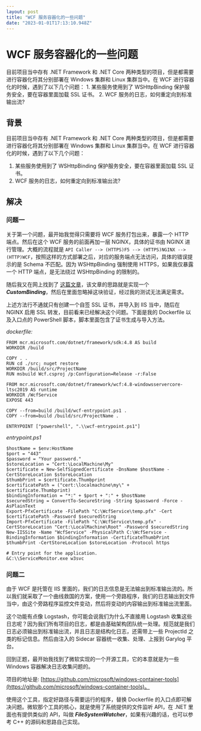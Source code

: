 ```yaml
---
layout: post
title: "WCF 服务容器化的一些问题"
date: "2023-01-01T17:13:10.948Z"
---
```

WCF 服务容器化的一些问题
==============

目前项目当中存有 .NET Framework 和 .NET Core 两种类型的项目，但是都需要进行容器化将其分别部署在 Windows 集群和 Linux 集群当中。在 WCF 进行容器化的时候，遇到了以下几个问题： 1. 某些服务使用到了 WSHttpBinding 保护服务安全，要在容器里面加载 SSL 证书。 2. WCF 服务的日志，如何重定向到标准输出流?

背景
--

目前项目当中存有 .NET Framework 和 .NET Core 两种类型的项目，但是都需要进行容器化将其分别部署在 Windows 集群和 Linux 集群当中。在 WCF 进行容器化的时候，遇到了以下几个问题：

1.  某些服务使用到了 WSHttpBinding 保护服务安全，要在容器里面加载 SSL 证书。
2.  WCF 服务的日志，如何重定向到标准输出流?

解决
--

### 问题一

关于第一个问题，最开始我觉得只需要将 WCF 服务打包出来，暴露一个 HTTP 端点。然后在这个 WCF 服务的前面再加一层 NGINX，具体的证书由 NGINX 进行管理。大概的流程就是 `API Caller --> (HTTPS)F5 --> (HTTPS)NGINX --> (HTTP)WCF`，按照这样的方式部署之后，对应的服务端点无法访问，具体的错误提示的是 Schema 不匹配。因为 WSHttpBinding 强制使用 HTTPS，如果我仅暴露一个 HTTP 端点，是无法绕过 WSHttpBinding 的限制的。

随后我又在网上找到了 [这篇文章](https://blog.hackedbrain.com/2006/09/26/how-to-ssl-passthrough-with-wcf-or-transportwithmessagecredential-over-plain-http/)，该文章的思路就是实现一个 _**CustomBinding**_，然后在里面忽略掉这块验证，经过我的测试无法满足需求。

上述方法行不通就只有创建一个自签 SSL 证书，并导入到 IIS 当中，随后在 NGINX 启用 SSL 转发，目前看来已经解决这个问题。下面是我的 Dockerfile 以及入口点的 PowerShell 脚本，脚本里面包含了证书生成与导入方法。

_dockerfile:_

    FROM mcr.microsoft.com/dotnet/framework/sdk:4.8 AS build
    WORKDIR /build
    
    COPY . .
    RUN cd ./src; nuget restore
    WORKDIR /build/src/ProjectName
    RUN msbuild Wcf.csproj /p:Configuration=Release -r:False
    
    FROM mcr.microsoft.com/dotnet/framework/wcf:4.8-windowsservercore-ltsc2019 AS runtime
    WORKDIR /WcfService
    EXPOSE 443
    
    COPY --from=build /build/wcf-entrypoint.ps1 .
    COPY --from=build /build/src/ProjectName .
    
    ENTRYPOINT ["powershell", ".\\wcf-entrypoint.ps1"]
    

_entrypoint.ps1_

    $hostName = $env:HostName
    $port = "443"
    $password = "Your password."
    $storeLocation = "Cert:\LocalMachine\My"
    $certificate = New-SelfSignedCertificate -DnsName $hostName -CertStoreLocation $storeLocation
    $thumbPrint = $certificate.Thumbprint
    $certificatePath = ("cert:\localmachine\my\" + $certificate.Thumbprint)
    $bindingInformation = "*:" + $port + ":" + $hostName
    $securedString = ConvertTo-SecureString -String $password -Force -AsPlainText
    Export-PfxCertificate -FilePath "C:\WcfService\temp.pfx" -Cert $certificatePath -Password $securedString
    Import-PfxCertificate -FilePath "C:\WcfService\temp.pfx" -CertStoreLocation "Cert:\LocalMachine\Root" -Password $securedString
    New-IISSite -Name "WcfService" -PhysicalPath C:\WcfService -BindingInformation $bindingInformation -CertificateThumbPrint $thumbPrint -CertStoreLocation $storeLocation -Protocol https
    
    # Entry point for the application.
    &C:\\ServiceMonitor.exe w3svc
    

### 问题二

由于 WCF 是托管在 IIS 里面的，我们的日志信息是无法输出到标准输出流的。所以我们就采取了一个曲线救国的方案，使用一个旁路程序，我们的日志输出到文件当中，由这个旁路程序监控文件变动，然后将变动的内容输出到标准输出流里面。

这个功能有点像 Logstash，你可能会说我们为什么不直接用 Logstash 收集这些日志呢？因为我们所有项目的日志，都是由基础架构团队统一处理。规范就是我们日志必须输出到标准输出流，并且日志是结构化日志，还需带上一些 ProjectId 之类的标记信息。然后由注入的 Sidecar 容器统一收集、处理、上报到 Garylog 平台。

回到正题，最开始我找到了微软实现的一个开源工具，它的本意就是为一些 Windows 容器解决日志收集问题的。

项目的地址是: [https://github.com/microsoft/windows-container-tools](https://github.com/microsoft/windows-container-tools)。

使用这个工具，指定好路径与需要运行的程序，替换 Dockerfile 的入口点即可解决问题。微软那个工具的核心，就是使用了系统提供的文件监听 API，在 .NET 里面也有提供类似的 API，叫做 _**FileSystemWatcher**_，如果有兴趣的话，也可以参考 C++ 的源码和思路自己实现。